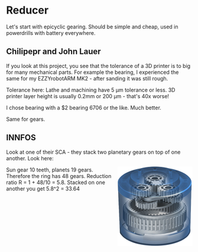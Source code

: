 # Reducer 

Let's start with epicyclic gearing. Should be simple and cheap, used in powerdrills with battery everywhere.

## Chilipepr and John Lauer

If you look at this project, you see that the tolerance of a 3D printer is to big for many mechanical parts. For example the bearing, I experienced the same for my EZZYrobotARM MK2 - after sanding it was still rough.

Tolerance here: Lathe and machining have 5 µm tolerance or less. 3D printer layer height is usually 0.2mm or 200 µm - that's 40x worse!

I chose bearing with a $2 bearing 6706 or the like. Much better.

Same for gears.

## INNFOS

Look at one of their SCA - they stack two planetary gears on top of one another. Look here:

<img src="pic/sca-gear.png" width="40%" align="right">

Sun gear 10 teeth, planets 19 gears. Therefore the ring has 48 gears. Reduction ratio R = 1 + 48/10 = 5.8. Stacked on one another you get 5.8^2 = 33.64
